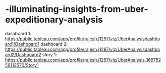 # -illuminating-insights-from-uber-expeditionary-analysis
dashboard 1: https://public.tableau.com/app/profile/rajesh.j1297/viz/UberAnalysisdashboard1/Dashboard1
dashboard 2: https://public.tableau.com/app/profile/rajesh.j1297/viz/UberAnalysisdashboard2/Dashboard2
story 1: https://public.tableau.com/app/profile/rajesh.j1297/viz/UberAnalysis_16975256112570/Story1
